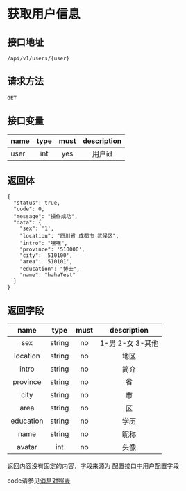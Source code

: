 # 获取用户信息

## 接口地址
`/api/v1/users/{user}`

## 请求方法
`GET `

## 接口变量
| name     | type     | must     | description |
|----------|:--------:|:--------:|:--------:|
| user     | int      | yes      | 用户id |

## 返回体
```json5
{
  "status": true,
  "code": 0,
  "message": "操作成功",
  "data": {
    "sex": '1',
    "location": "四川省 成都市 武侯区",
    "intro": "嘿嘿",
    "province": '510000',
    "city": '510100',
    "area": '510101',
    "education": "博士",
    "name": "hahaTest"
  }
}
```

## 返回字段

| name      | type     | must     | description |
|:--------:|:--------:|:--------:|:--------:|
|sex        |string    | no     |1-男 2-女 3-其他|
|location   |string    | no     |地区|
|intro   |string    | no     |简介|
|province   |string    | no     |省|
|city   |string    | no     |市|
|area   |string    | no     |区|
|education   |string    | no     |学历|
|name   |string    | no     |昵称|
|avatar |int    | no     |头像|

返回内容没有固定的内容，字段来源为 配置接口中用户配置字段

code请参见[消息对照表](消息对照表.md)
